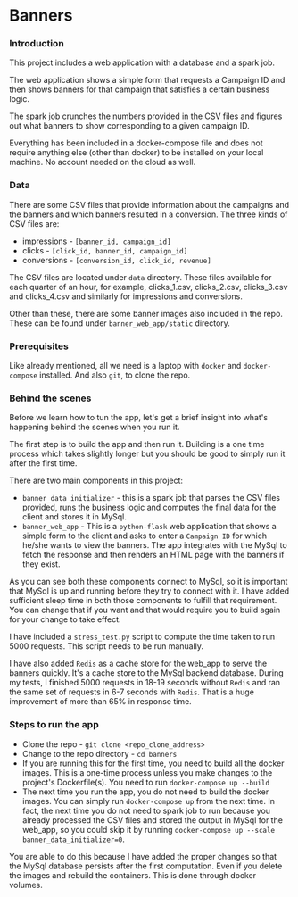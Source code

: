 # Banners

### Introduction

This project includes a web application with a database and a spark job. 

The web application shows a simple form that requests a Campaign ID and then shows banners for that campaign that 
satisfies a certain business logic.

The spark job crunches the numbers provided in the CSV files and figures out what banners to show corresponding to a 
given campaign ID.

Everything has been included in a docker-compose file and does not require anything else (other than docker) to be 
installed on your local machine. No account needed on the cloud as well.

### Data

There are some CSV files that provide information about the campaigns and the banners and which banners resulted in a
conversion. The three kinds of CSV files are:

* impressions - `[banner_id, campaign_id]`
* clicks - `[click_id, banner_id, campaign_id]`
* conversions - `[conversion_id, click_id, revenue]`

The CSV files are located under `data`  directory. These files available for each quarter of an hour, for example, 
clicks_1.csv, clicks_2.csv, clicks_3.csv and clicks_4.csv and similarly for impressions and conversions.

Other than these, there are some banner images also included in the repo. These can be found under `banner_web_app/static`
directory.

### Prerequisites

Like already mentioned, all we need is a laptop with `docker` and `docker-compose` installed. And also `git`, to clone 
the repo.

### Behind the scenes

Before we learn how to tun the app, let's get a brief insight into what's happening behind the scenes when you run it.

The first step is to build the app and then run it. Building is a one time process which takes slightly longer but you 
should be good to simply run it after the first time.

There are two main components in this project:
* `banner_data_initializer` - this is a spark job that parses the CSV files provided, runs the business logic and computes
the final data for the client and stores it in MySql.
* `banner_web_app` - This is a `python-flask` web application that shows a simple form to the client and asks to enter a 
`Campaign ID` for which he/she wants to view the banners. The app integrates with the MySql to fetch the response and 
then renders an HTML page with the banners if they exist.

As you can see both these components connect to MySql, so it is important that MySql is up and running before they try 
to connect with it. I have added sufficient sleep time in both those components to fulfill that requirement. You can 
change that if you want and that would require you to build again for your change to take effect.

I have included a `stress_test.py` script to compute the time taken to run 5000 requests. This script needs to be 
run manually.

I have also added `Redis` as a cache store for the web_app to serve the banners quickly. It's a cache store to the MySql 
backend database. During my tests, I finished 5000 requests in 18-19 seconds without `Redis` and ran the same set of 
requests in 6-7 seconds with `Redis`. That is a huge improvement of more than 65% in response time.

### Steps to run the app

* Clone the repo - `git clone <repo_clone_address>`
* Change to the repo directory - `cd banners`
* If you are running this for the first time, you need to build all the docker images. This is a one-time process unless 
you make changes to the project's Dockerfile(s). You need to run `docker-compose up --build`
* The next time you run the app, you do not need to build the docker images. You can simply run `docker-compose up` from 
the next time. In fact, the next time you do not need to spark job to run because you already processed the CSV files 
and stored the output in MySql for the web_app, so you could skip it by running 
`docker-compose up --scale banner_data_initializer=0`. 

You are able to do this because I have added the proper changes 
so that the MySql database persists after the first computation. Even if you delete the images and rebuild the containers. 
This is done through docker volumes.
